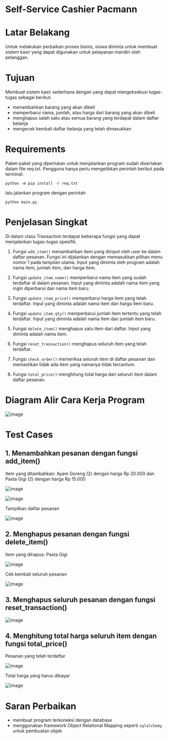 # Self-Service Cashier Pacmann
# Latar Belakang
Untuk melakukan perbaikan proses bisnis, siswa diminta untuk membuat sistem kasir yang dapat digunakan untuk pelayanan mandiri oleh pelanggan.
# Tujuan
Membuat sistem kasir sederhana dengan yang dapat mengeksekusi tugas-tugas sebagai berikut.
  - menambahkan barang yang akan dibeli
  - memperbarui nama, jumlah, atau harga dari barang yang akan dibeli
  - menghapus salah satu atau semua barang yang terdapat dalam daftar belanja
  - mengecek kembali daftar belanja yang telah dimasukkan
# Requirements
Paket-paket yang diperlukan untuk menjalankan program sudah disertakan dalam file req.txt. Pengguna hanya perlu mengetikkan perintah berikut pada terminal:
```
python -m pip install -r req.txt
```
lalu jalankan program dengan perintah 
```
python main.py
```
# Penjelasan Singkat
Di dalam class Transaction terdapat beberapa fungsi yang dapat menjalankan tugas-tugas spesifik.
 1. Fungsi ```add_item()``` menambahkan item yang diinput oleh user ke dalam daftar pesanan. Fungsi ini dijalankan dengan memasukkan pilihan menu nomor 1 pada tampilan utama. Input yang diminta oleh program adalah nama item, jumlah item, dan harga item.
      
 2. Fungsi ```update_item_name()``` memperbarui nama item yang sudah terdaftar di dalam pesanan. Input yang diminta adalah nama item yang ingin diperbarui dan nama item baru.
   
 3. Fungsi ```update_item_price()``` memperbarui harga item yang telah terdaftar. Input yang diminta adalah nama item dan harga item baru.
 
 4. Fungsi ```update_item_qty()``` memperbarui jumlah item tertentu yang telah terdaftar. Input yang diminta adalah nama item dan jumlah item baru.
 
 5. Fungsi ```delete_item()``` menghapus satu item dari daftar. Input yang diminta adalah nama item.
   
 6. Fungsi ```reset_transaction()``` menghapus seluruh item yang telah terdaftar.
 
 7. Fungsi ```check_order()``` memeriksa seluruh item di daftar pesanan dan memastikan tidak ada item yang namanya tidak tercantum.
 
 8. Fungsi ```total_price()``` menghitung total harga dari seluruh item dalam daftar pesanan.

# Diagram Alir Cara Kerja Program
![image](https://user-images.githubusercontent.com/100136072/213872770-11194034-b2aa-4ae0-9ae5-3c89a09ad2f7.png "Diagram alir cara kerja program")

# Test Cases
## 1. Menambahkan pesanan dengan fungsi add_item()
Item yang ditambahkan: Ayam Goreng (2) dengan harga Rp 20.000 dan Pasta Gigi (2) dengan harga Rp 15.000

![image](https://user-images.githubusercontent.com/100136072/213850964-deb51a5f-afba-46f0-a80e-30a1581e8f19.png "Menambahkan item Ayam Goreng")

![image](https://user-images.githubusercontent.com/100136072/213851448-9254b9c1-e7d9-47fd-8567-98a1e53875d6.png "Menambahkan item Pasta Gigi")

Tampilkan daftar pesanan

![image](https://user-images.githubusercontent.com/100136072/213851842-0ce26c02-1e93-4a1e-b2bd-54a6cd577753.png "Menampilkan pesanan")
## 2. Menghapus pesanan dengan fungsi delete_item()
Item yang dihapus: Pasta Gigi

![image](https://user-images.githubusercontent.com/100136072/213852824-0445480b-0128-4660-964d-093e9e975268.png "Menghapus item Pasta Gigi")

Cek kembali seluruh pesanan

![image](https://user-images.githubusercontent.com/100136072/213853293-8ff9718e-97ea-450b-89ee-cf5c1207899b.png "Cek daftar pesanan")

## 3. Menghapus seluruh pesanan dengan fungsi reset_transaction()
![image](https://user-images.githubusercontent.com/100136072/213861228-7893121a-03b5-4240-b566-8654f5f4aca8.png "Menghapus seluruh transaksi")

## 4. Menghitung total harga seluruh item dengan fungsi total_price()
Pesanan yang telah terdaftar

![image](https://user-images.githubusercontent.com/100136072/213861356-3e0af6d8-7b08-4be1-978c-9dad0289ed0a.png "Menghitung total harga seluruh item")

Total harga yang harus dibayar

![image](https://user-images.githubusercontent.com/100136072/213861863-cf720dd9-5ee1-4e1d-b447-dfc8ef869423.png "Harga total")

# Saran Perbaikan
- membuat program terkoneksi dengan database
- menggunakan framework Object Relational Mapping seperti ```sqlalchemy``` untuk pembuatan objek
